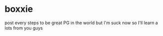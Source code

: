 # boxxie
post every steps to be great PG in the world but I'm suck now so I'll learn a lots from you guys
